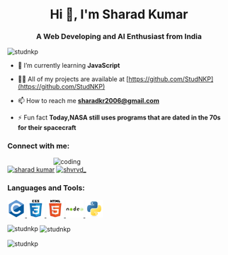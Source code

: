 <h1 align="center">Hi 👋, I'm Sharad Kumar</h1>
<h3 align="center">A Web Developing and AI Enthusiast from India</h3>

<p align="left"> <img src="https://komarev.com/ghpvc/?username=studnkp&label=Profile%20views&color=0e75b6&style=flat" alt="studnkp" /> </p>

- 🌱 I’m currently learning **JavaScript**

- 👨‍💻 All of my projects are available at [https://github.com/StudNKP](https://github.com/StudNKP)

- 📫 How to reach me **sharadkr2006@gmail.com**

- ⚡ Fun fact **Today,NASA still uses programs that are dated in the 70s for their spacecraft**

<h3 align="left">Connect with me:</h3>
<img align="right" alt="coding" width="400" src="https://camo.githubusercontent.com/cae12fddd9d6982901d82580bdf321d81fb299141098ca1c2d4891870827bf17/68747470733a2f2f6d69726f2e6d656469756d2e636f6d2f6d61782f313336302f302a37513379765349765f7430696f4a2d5a2e676966"
<p align="left">
<a href="https://linkedin.com/in/sharad kumar" target="blank"><img align="center" src="https://raw.githubusercontent.com/rahuldkjain/github-profile-readme-generator/master/src/images/icons/Social/linked-in-alt.svg" alt="sharad kumar" height="30" width="40" /></a>
<a href="https://instagram.com/shvrvd_" target="blank"><img align="center" src="https://raw.githubusercontent.com/rahuldkjain/github-profile-readme-generator/master/src/images/icons/Social/instagram.svg" alt="shvrvd_" height="30" width="40" /></a>
</p>

<h3 align="left">Languages and Tools:</h3>
<p align="left"> <a href="https://www.cprogramming.com/" target="_blank" rel="noreferrer"> <img src="https://raw.githubusercontent.com/devicons/devicon/master/icons/c/c-original.svg" alt="c" width="40" height="40"/> </a> <a href="https://www.w3schools.com/css/" target="_blank" rel="noreferrer"> <img src="https://raw.githubusercontent.com/devicons/devicon/master/icons/css3/css3-original-wordmark.svg" alt="css3" width="40" height="40"/> </a> <a href="https://www.w3.org/html/" target="_blank" rel="noreferrer"> <img src="https://raw.githubusercontent.com/devicons/devicon/master/icons/html5/html5-original-wordmark.svg" alt="html5" width="40" height="40"/> </a> <a href="https://nodejs.org" target="_blank" rel="noreferrer"> <img src="https://raw.githubusercontent.com/devicons/devicon/master/icons/nodejs/nodejs-original-wordmark.svg" alt="nodejs" width="40" height="40"/> </a> <a href="https://www.python.org" target="_blank" rel="noreferrer"> <img src="https://raw.githubusercontent.com/devicons/devicon/master/icons/python/python-original.svg" alt="python" width="40" height="40"/> </a> </p>

<p><img align="left" src="https://github-readme-stats.vercel.app/api/top-langs?username=studnkp&show_icons=true&locale=en&layout=compact" alt="studnkp" /></p>

<p>&nbsp;<img align="center" src="https://github-readme-stats.vercel.app/api?username=studnkp&show_icons=true&locale=en" alt="studnkp" /></p>

<p><img align="center" src="https://github-readme-streak-stats.herokuapp.com/?user=studnkp&" alt="studnkp" /></p>
